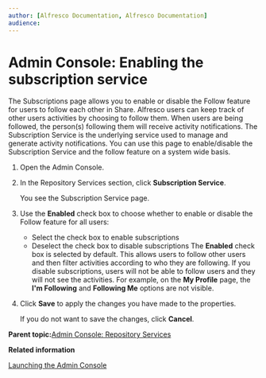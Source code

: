 ```yaml
---
author: [Alfresco Documentation, Alfresco Documentation]
audience: 
---
```


# Admin Console: Enabling the subscription service

The Subscriptions page allows you to enable or disable the Follow feature for users to follow each other in Share. Alfresco users can keep track of other users activities by choosing to follow them. When users are being followed, the person\(s\) following them will receive activity notifications. The Subscription Service is the underlying service used to manage and generate activity notifications. You can use this page to enable/disable the Subscription Service and the follow feature on a system wide basis.

1.  Open the Admin Console.

2.  In the Repository Services section, click **Subscription Service**.

    You see the Subscription Service page.

3.  Use the **Enabled** check box to choose whether to enable or disable the Follow feature for all users:

    -   Select the check box to enable subscriptions
    -   Deselect the check box to disable subscriptions
    The **Enabled** check box is selected by default. This allows users to follow other users and then filter activities according to who they are following. If you disable subscriptions, users will not be able to follow users and they will not see the activities. For example, on the **My Profile** page, the **I'm Following** and **Following Me** options are not visible.

4.  Click **Save** to apply the changes you have made to the properties.

    If you do not want to save the changes, click **Cancel**.


**Parent topic:**[Admin Console: Repository Services](../concepts/adminconsole-reposervices.md)

**Related information**  


[Launching the Admin Console](adminconsole-open.md)

